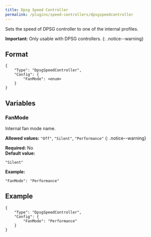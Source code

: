 ```yaml
---
title: Dpsg Speed Controller
permalink: /plugins/speed-controllers/dpsgspeedcontroller
---
```


Sets the speed of DPSG controller to one of the internal profiles.

**Important:** Only usable with DPSG controllers.
{: .notice--warning}

## Format

~~~
{
    "Type": "DpsgSpeedController",
    "Config": {
        "FanMode": <enum>
    }
}
~~~

## Variables

### FanMode
<div class="variable-block" markdown="block">

Internal fan mode name.

**Allowed values:** `"Off"`, `"Silent"`, `"Performance"`
{: .notice--warning}

**Required:** No<br>
**Default value:**
~~~
"Silent"
~~~
**Example:**
~~~
"FanMode": "Performance"
~~~

</div>

## Example

~~~
{
    "Type": "DpsgSpeedController",
    "Config": {
        "FanMode": "Performance"
    }
}
~~~